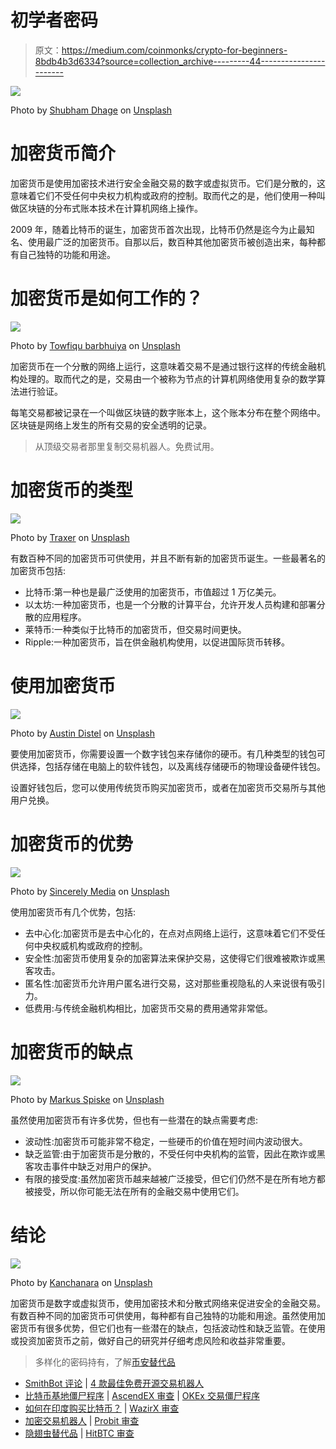 # 初学者密码

> 原文：<https://medium.com/coinmonks/crypto-for-beginners-8bdb4b3d6334?source=collection_archive---------44----------------------->

![](img/1c2ba068ffda51b20e54b857b3db0091.png)

Photo by [Shubham Dhage](https://unsplash.com/@theshubhamdhage?utm_source=medium&utm_medium=referral) on [Unsplash](https://unsplash.com?utm_source=medium&utm_medium=referral)

# 加密货币简介

加密货币是使用加密技术进行安全金融交易的数字或虚拟货币。它们是分散的，这意味着它们不受任何中央权力机构或政府的控制。取而代之的是，他们使用一种叫做区块链的分布式账本技术在计算机网络上操作。

2009 年，随着比特币的诞生，加密货币首次出现，比特币仍然是迄今为止最知名、使用最广泛的加密货币。自那以后，数百种其他加密货币被创造出来，每种都有自己独特的功能和用途。

# 加密货币是如何工作的？

![](img/26093607167e85e26a07f78bbfd62fa8.png)

Photo by [Towfiqu barbhuiya](https://unsplash.com/@towfiqu999999?utm_source=medium&utm_medium=referral) on [Unsplash](https://unsplash.com?utm_source=medium&utm_medium=referral)

加密货币在一个分散的网络上运行，这意味着交易不是通过银行这样的传统金融机构处理的。取而代之的是，交易由一个被称为节点的计算机网络使用复杂的数学算法进行验证。

每笔交易都被记录在一个叫做区块链的数字账本上，这个账本分布在整个网络中。区块链是网络上发生的所有交易的安全透明的记录。

> 从顶级交易者那里复制交易机器人。免费试用。

# 加密货币的类型

![](img/f753b1a08633875e3255d2cd1376803c.png)

Photo by [Traxer](https://unsplash.com/@traxer?utm_source=medium&utm_medium=referral) on [Unsplash](https://unsplash.com?utm_source=medium&utm_medium=referral)

有数百种不同的加密货币可供使用，并且不断有新的加密货币诞生。一些最著名的加密货币包括:

*   比特币:第一种也是最广泛使用的加密货币，市值超过 1 万亿美元。
*   以太坊:一种加密货币，也是一个分散的计算平台，允许开发人员构建和部署分散的应用程序。
*   莱特币:一种类似于比特币的加密货币，但交易时间更快。
*   Ripple:一种加密货币，旨在供金融机构使用，以促进国际货币转移。

# 使用加密货币

![](img/3cb77f6f6bc2f4f4e0159e9c2f2ce52e.png)

Photo by [Austin Distel](https://unsplash.com/@austindistel?utm_source=medium&utm_medium=referral) on [Unsplash](https://unsplash.com?utm_source=medium&utm_medium=referral)

要使用加密货币，你需要设置一个数字钱包来存储你的硬币。有几种类型的钱包可供选择，包括存储在电脑上的软件钱包，以及离线存储硬币的物理设备硬件钱包。

设置好钱包后，您可以使用传统货币购买加密货币，或者在加密货币交易所与其他用户兑换。

# 加密货币的优势

![](img/4e87d147b78beffcc3d3779409c25de1.png)

Photo by [Sincerely Media](https://unsplash.com/@sincerelymedia?utm_source=medium&utm_medium=referral) on [Unsplash](https://unsplash.com?utm_source=medium&utm_medium=referral)

使用加密货币有几个优势，包括:

*   去中心化:加密货币是去中心化的，在点对点网络上运行，这意味着它们不受任何中央权威机构或政府的控制。
*   安全性:加密货币使用复杂的加密算法来保护交易，这使得它们很难被欺诈或黑客攻击。
*   匿名性:加密货币允许用户匿名进行交易，这对那些重视隐私的人来说很有吸引力。
*   低费用:与传统金融机构相比，加密货币交易的费用通常非常低。

# 加密货币的缺点

![](img/bc5d71c7e8b74229716913354852733e.png)

Photo by [Markus Spiske](https://unsplash.com/@markusspiske?utm_source=medium&utm_medium=referral) on [Unsplash](https://unsplash.com?utm_source=medium&utm_medium=referral)

虽然使用加密货币有许多优势，但也有一些潜在的缺点需要考虑:

*   波动性:加密货币可能非常不稳定，一些硬币的价值在短时间内波动很大。
*   缺乏监管:由于加密货币是分散的，不受任何中央机构的监管，因此在欺诈或黑客攻击事件中缺乏对用户的保护。
*   有限的接受度:虽然加密货币越来越被广泛接受，但它们仍然不是在所有地方都被接受，所以你可能无法在所有的金融交易中使用它们。

# 结论

![](img/13412a6d33302f8321f05bf3495fa86a.png)

Photo by [Kanchanara](https://unsplash.com/@kanchanara?utm_source=medium&utm_medium=referral) on [Unsplash](https://unsplash.com?utm_source=medium&utm_medium=referral)

加密货币是数字或虚拟货币，使用加密技术和分散式网络来促进安全的金融交易。有数百种不同的加密货币可供使用，每种都有自己独特的功能和用途。虽然使用加密货币有很多优势，但它们也有一些潜在的缺点，包括波动性和缺乏监管。在使用或投资加密货币之前，做好自己的研究并仔细考虑风险和收益非常重要。

> 多样化的密码持有，了解[币安替代品](https://coincodecap.com/binance-alternatives)

*   [SmithBot 评论](https://coincodecap.com/smithbot-review) | [4 款最佳免费开源交易机器人](https://coincodecap.com/free-open-source-trading-bots)
*   [比特币基地僵尸程序](/coinmonks/coinbase-bots-ac6359e897f3) | [AscendEX 审查](/coinmonks/ascendex-review-53e829cf75fa) | [OKEx 交易僵尸程序](/coinmonks/okex-trading-bots-234920f61e60)
*   [如何在印度购买比特币？](/coinmonks/buy-bitcoin-in-india-feb50ddfef94) | [WazirX 审查](/coinmonks/wazirx-review-5c811b074f5b)
*   [加密交易机器人](/coinmonks/crypto-trading-bot-c2ffce8acb2a) | [Probit 审查](https://coincodecap.com/probit-review)
*   [隐翅虫替代品](/coinmonks/cryptohopper-alternatives-d67287b16d27) | [HitBTC 审查](/coinmonks/hitbtc-review-c5143c5d53c2)